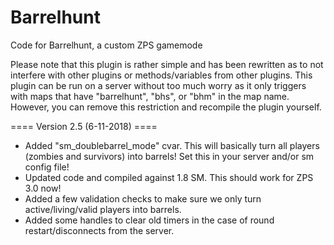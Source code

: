 # Barrelhunt
Code for Barrelhunt, a custom ZPS gamemode

Please note that this plugin is rather simple and has been rewritten as to not interfere with other plugins or methods/variables from other plugins. 
This plugin can be run on a server without too much worry as it only triggers with maps that have "barrelhunt", "bhs", or "bhm" in the map name. However, you can remove this restriction and recompile the plugin yourself.

==== Version 2.5 (6-11-2018) ====
- Added "sm_doublebarrel_mode" cvar. This will basically turn all players (zombies and survivors) into barrels! Set this in your server and/or sm config file!
- Updated code and compiled against 1.8 SM. This should work for ZPS 3.0 now!
- Added a few validation checks to make sure we only turn active/living/valid players into barrels.
- Added some handles to clear old timers in the case of round restart/disconnects from the server.

